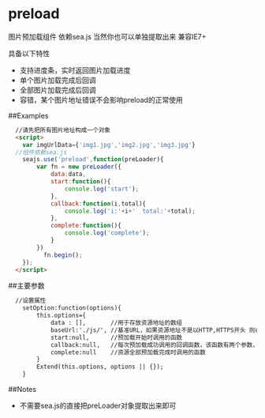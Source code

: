 # preload
图片预加载组件
  依赖sea.js 当然你也可以单独提取出来 兼容IE7+

具备以下特性

 - 支持进度条，实时返回图片加载进度
 - 单个图片加载完成后回调
 - 全部图片加载完成后回调
 - 容错，某个图片地址错误不会影响preload的正常使用



##Examples

```html
  //请先把所有图片地址构成一个对象
  <script>
    var imgUrlData={'img1.jpg','img2.jpg','img3.jpg'}
  //组件依赖sea.js
    seajs.use('preload',function(preLoader){
	    var fn = new preLoader({
		    data:data,
		    start:function(){
			    console.log('start');
		    },
		    callback:function(i,total){
			    console.log('i:'+i+'  total:'+total);
		    },
		    complete:function(){
			    console.log('complete');
		    }
	    })
		  fn.begin();
    });
  </script>
```
##主要参数
```html
  //设置属性
	setOption:function(options){
        this.options={
            data : [], 	     //用于存放资源地址的数组
            baseUrl:'./js/', //基准URL，如果资源地址不是以HTTP,HTTPS开头 则在资源地址前面加上该基准URL
            start:null,      //预加载开始时调用的函数
			callback:null,   //每次预加载成功调用的回调函数，该函数有两个参数，第一个参数index是该资源的索引，第二个参数total是资源总数
			complete:null 	 //资源全部预加载完成时调用的函数
        }
        Extend(this.options, options || {});
    }
```
##Notes
 - 不需要sea.js的直接把preLoader对象提取出来即可

